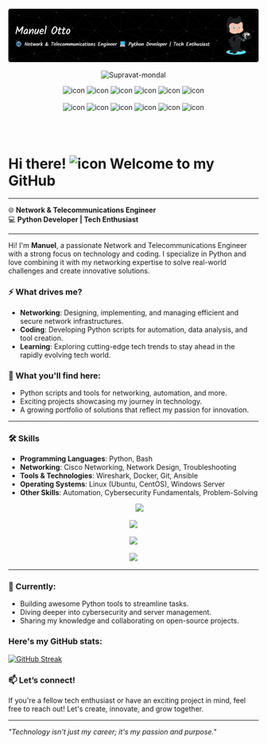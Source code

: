 ![Banner](banner2.png)

<p align="center"> 
 <img src="https://komarev.com/ghpvc/?username=ManuelGoico21&label=Profile%20Views&color=0e75b6&style=plastic" alt="Supravat-mondal" height="40" /> 

<div align="center">
  <img src="https://techstack-generator.vercel.app/java-icon.svg" alt="icon" width="50" height="50" />
  <img src="https://techstack-generator.vercel.app/python-icon.svg" alt="icon" width="50" height="50" />
  <img src="https://techstack-generator.vercel.app/ts-icon.svg" alt="icon" width="50" height="50" />
  <img src="https://techstack-generator.vercel.app/js-icon.svg" alt="icon"width="50" height="50" />
  <img src="https://techstack-generator.vercel.app/react-icon.svg" alt="icon" width="50" height="50" />
 <img src="https://techstack-generator.vercel.app/mysql-icon.svg" alt="icon" width="50" height="50" />
</div>

<br>

<div align="center">
  <img src="https://techstack-generator.vercel.app/docker-icon.svg" alt="icon" width="50" height="50" />
  <img src="https://techstack-generator.vercel.app/aws-icon.svg" alt="icon" width="50" height="50" />
  <img src="https://techstack-generator.vercel.app/github-icon.svg" alt="icon" width="50" height="50" />
  <img src="https://techstack-generator.vercel.app/prettier-icon.svg" alt="icon" width="50" height="50" />
  <img src="https://techstack-generator.vercel.app/restapi-icon.svg" alt="icon" width="50" height="50" />
  <img src="https://techstack-generator.vercel.app/graphql-icon.svg" alt="icon" width="50" height="50" />
</div>


<br><br>
# Hi there! <img src="https://techstack-generator.vercel.app/python-icon.svg" alt="icon" width="50" height="50" /> Welcome to my GitHub
---
🌐 **Network & Telecommunications Engineer**  
💻 **Python Developer | Tech Enthusiast**


---

Hi! I'm **Manuel**, a passionate Network and Telecommunications Engineer with a strong focus on technology and coding. I specialize in Python and love combining it with my networking expertise to solve real-world challenges and create innovative solutions.



### ⚡ What drives me?
- **Networking**: Designing, implementing, and managing efficient and secure network infrastructures.
- **Coding**: Developing Python scripts for automation, data analysis, and tool creation.
- **Learning**: Exploring cutting-edge tech trends to stay ahead in the rapidly evolving tech world.

### 📌 What you'll find here:
- Python scripts and tools for networking, automation, and more.
- Exciting projects showcasing my journey in technology.
- A growing portfolio of solutions that reflect my passion for innovation.

---

### 🛠️ Skills
- **Programming Languages**: Python, Bash  
- **Networking**: Cisco Networking, Network Design, Troubleshooting  
- **Tools & Technologies**: Wireshark, Docker, Git, Ansible  
- **Operating Systems**: Linux (Ubuntu, CentOS), Windows Server  
- **Other Skills**: Automation, Cybersecurity Fundamentals, Problem-Solving
  <p align="center">
  <a href="https://skillicons.dev">
    <img src="https://skillicons.dev/icons?i=py,gcp,azure,react,vue,js,html,css" />
  </a>
</p>

<p align="center">
  <a href="https://skillicons.dev">
     <img src="https://skillicons.dev/icons?i=dart,mysql,php,java,ts,docker,django" />
  </a>
</p>

<p align="center">
  <a href="https://skillicons.dev">
     <img src="https://skillicons.dev/icons?i=firebase,github,gmail,linux,htmx,git" />
  </a>
</p>

<p align="center">
  <a href="https://skillicons.dev">
    <img src="https://skillicons.dev/icons?i=dotnet" />
  </a>
</p>  

---

### 🌱 Currently:
- Building awesome Python tools to streamline tasks.
- Diving deeper into cybersecurity and server management.
- Sharing my knowledge and collaborating on open-source projects.

### Here's my GitHub stats:

[![GitHub Streak](https://streak-stats.demolab.com?user=ManuelGoico21&theme=radical&date_format=j%20M%5B%20Y%5D&hide_current_streak=true)](https://git.io/streak-stats)


### 📫 Let’s connect!
If you're a fellow tech enthusiast or have an exciting project in mind, feel free to reach out! Let's create, innovate, and grow together.

---

_"Technology isn't just my career; it's my passion and purpose."_
